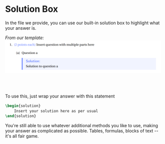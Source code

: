 # Solution Box
In the file we provide, you can use our built-in solution box to highlight what your answer is. 

*From our template:*
![alt text](image-11.png)


</br>
</br>

To use this, just wrap your answer with this statement
```latex
\begin{solution}
    Insert your solution here as per usual
\end{solution}
```


You're still able to use whatever additional methods you like to use, making your answer as complicated as possible. Tables, formulas, blocks of text -- it's all fair game.

```latex


```